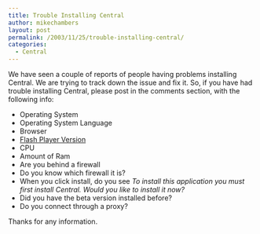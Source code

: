 ```yaml
---
title: Trouble Installing Central
author: mikechambers
layout: post
permalink: /2003/11/25/trouble-installing-central/
categories:
  - Central
---
```



We have seen a couple of reports of people having problems installing Central. We are trying to track down the issue and fix it. So, if you have had trouble installing Central, please post in the comments section, with the following info:

*   Operating System
*   Operating System Language
*   Browser
*   [Flash Player Version][1]
*   CPU
*   Amount of Ram
*   Are you behind a firewall
*   Do you know which firewall it is?
*   When you click install, do you see *To install this application you must first install Central. Would you like to install it now?*
*   Did you have the beta version installed before?
*   Do you connect through a proxy?

Thanks for any information.

 [1]: http://www.macromedia.com/support/flash/ts/documents/test_version.htm